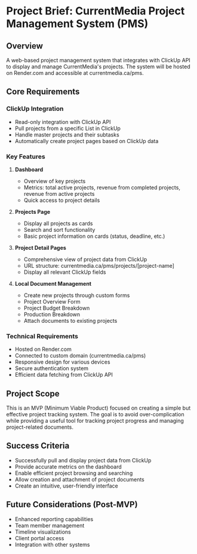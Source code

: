 # Project Brief: CurrentMedia Project Management System (PMS)

## Overview

A web-based project management system that integrates with ClickUp API to display and manage CurrentMedia's projects. The system will be hosted on Render.com and accessible at currentmedia.ca/pms.

## Core Requirements

### ClickUp Integration

- Read-only integration with ClickUp API
- Pull projects from a specific List in ClickUp
- Handle master projects and their subtasks
- Automatically create project pages based on ClickUp data

### Key Features

1. **Dashboard**

   - Overview of key projects
   - Metrics: total active projects, revenue from completed projects, revenue from active projects
   - Quick access to project details

2. **Projects Page**

   - Display all projects as cards
   - Search and sort functionality
   - Basic project information on cards (status, deadline, etc.)

3. **Project Detail Pages**

   - Comprehensive view of project data from ClickUp
   - URL structure: currentmedia.ca/pms/projects/[project-name]
   - Display all relevant ClickUp fields

4. **Local Document Management**
   - Create new projects through custom forms
   - Project Overview Form
   - Project Budget Breakdown
   - Production Breakdown
   - Attach documents to existing projects

### Technical Requirements

- Hosted on Render.com
- Connected to custom domain (currentmedia.ca/pms)
- Responsive design for various devices
- Secure authentication system
- Efficient data fetching from ClickUp API

## Project Scope

This is an MVP (Minimum Viable Product) focused on creating a simple but effective project tracking system. The goal is to avoid over-complication while providing a useful tool for tracking project progress and managing project-related documents.

## Success Criteria

- Successfully pull and display project data from ClickUp
- Provide accurate metrics on the dashboard
- Enable efficient project browsing and searching
- Allow creation and attachment of project documents
- Create an intuitive, user-friendly interface

## Future Considerations (Post-MVP)

- Enhanced reporting capabilities
- Team member management
- Timeline visualizations
- Client portal access
- Integration with other systems
